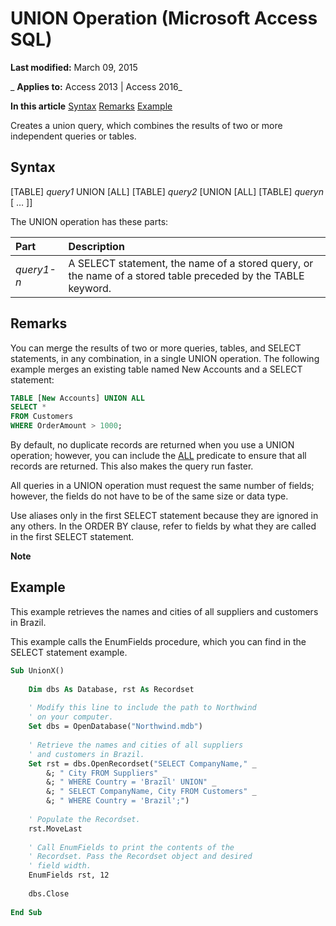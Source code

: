 
# UNION Operation (Microsoft Access SQL)

 **Last modified:** March 09, 2015

 _ **Applies to:** Access 2013 | Access 2016_

 **In this article**
[Syntax](#sectionSection0)
[Remarks](#sectionSection1)
[ Example](#sectionSection2)


Creates a union query, which combines the results of two or more independent queries or tables.

## Syntax
<a name="sectionSection0"> </a>

[TABLE]  _query1_ UNION [ALL] [TABLE] _query2_ [UNION [ALL] [TABLE] _queryn_ [ … ]]

The UNION operation has these parts:



|**Part**|**Description**|
|:-----|:-----|
| _query1-n_|A SELECT statement, the name of a stored query, or the name of a stored table preceded by the TABLE keyword.|

## Remarks
<a name="sectionSection1"> </a>

You can merge the results of two or more queries, tables, and SELECT statements, in any combination, in a single UNION operation. The following example merges an existing table named New Accounts and a SELECT statement:


```sql
TABLE [New Accounts] UNION ALL 
SELECT * 
FROM Customers 
WHERE OrderAmount > 1000;
```

By default, no duplicate records are returned when you use a UNION operation; however, you can include the [ALL](http://msdn.microsoft.com/library/6ff5c418-897b-7d65-8551-5a0ace3c587f%28Office.15%29.aspx) predicate to ensure that all records are returned. This also makes the query run faster.

All queries in a UNION operation must request the same number of fields; however, the fields do not have to be of the same size or data type.

Use aliases only in the first SELECT statement because they are ignored in any others. In the ORDER BY clause, refer to fields by what they are called in the first SELECT statement.


 **Note**  


## Example
<a name="sectionSection2"> </a>

This example retrieves the names and cities of all suppliers and customers in Brazil.

This example calls the EnumFields procedure, which you can find in the SELECT statement example.




```vb
Sub UnionX() 
 
    Dim dbs As Database, rst As Recordset 
 
    ' Modify this line to include the path to Northwind 
    ' on your computer. 
    Set dbs = OpenDatabase("Northwind.mdb") 
     
    ' Retrieve the names and cities of all suppliers  
    ' and customers in Brazil. 
    Set rst = dbs.OpenRecordset("SELECT CompanyName," _ 
        &; " City FROM Suppliers" _ 
        &; " WHERE Country = 'Brazil' UNION" _ 
        &; " SELECT CompanyName, City FROM Customers" _ 
        &; " WHERE Country = 'Brazil';") 
     
    ' Populate the Recordset. 
    rst.MoveLast 
     
    ' Call EnumFields to print the contents of the  
    ' Recordset. Pass the Recordset object and desired 
    ' field width. 
    EnumFields rst, 12 
 
    dbs.Close 
 
End Sub
```

